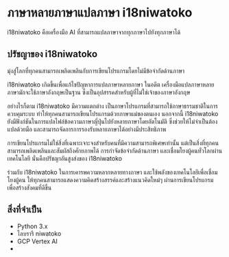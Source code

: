# ภาษาหลายภาษาแปลภาษา i18niwatoko

i18niwatoko คือเครื่องมือ AI ที่สามารถแปลภาษาจากทุกภาษาไปยังทุกภาษาได้

## ปรัชญาของ i18niwatoko

มุ่งสู่โลกที่ทุกคนสามารถเพลิดเพลินกับการเขียนโปรแกรมโดยไม่มีข้อจำกัดด้านภาษา

i18niwatoko เกิดขึ้นเพื่อแก้ไขปัญหาการแปลภาษาหลายภาษา ในอดีต เครื่องมือแปลภาษาหลายภาษามักจะใช้ภาษาอังกฤษเป็นฐาน ซึ่งเป็นอุปสรรคสำหรับผู้ที่ไม่ใช่เจ้าของภาษาอังกฤษ

อย่างไรก็ตาม i18niwatoko มีความแตกต่าง เป็นภาษาโปรแกรมที่สามารถใช้ภาษาธรรมชาติในการควบคุมระบบ ทำให้ทุกคนสามารถเขียนโปรแกรมด้วยภาษาแม่ของตนเอง นอกจากนี้ i18niwatoko ยังมีฟังก์ชันในการแปลไฟล์ข้อความภาษาญี่ปุ่นไปยังหลายภาษาโดยอัตโนมัติ ซึ่งช่วยให้ไม่จำเป็นต้องแปลด้วยมือ และสามารถจัดการการรองรับหลายภาษาได้อย่างมีประสิทธิภาพ

การเขียนโปรแกรมไม่ใช่สิ่งที่เฉพาะเจาะจงสำหรับคนที่มีความสามารถพิเศษเท่านั้น แต่เป็นสิ่งที่ทุกคนสามารถเพลิดเพลินและสัมผัสถึงศักยภาพได้ การกำจัดข้อจำกัดด้านภาษา และเชื่อมโยงผู้คนทั่วโลกผ่านเทคโนโลยี นั่นคือปรัชญาอันสูงส่งของ i18niwatoko

ร่วมกับ i18niwatoko ในการเคารพความหลากหลายทางภาษา และใช้พลังของเทคโนโลยีเพื่อเชื่อมโยงผู้คน ให้ทุกคนสามารถแสดงความคิดสร้างสรรค์และสร้างแนวคิดใหม่ๆ ผ่านการเขียนโปรแกรม เพื่อสร้างสังคมที่ดีขึ้น

## สิ่งที่จำเป็น

- Python 3.x
- ไลบรารี niwatoko
- GCP Vertex AI
-